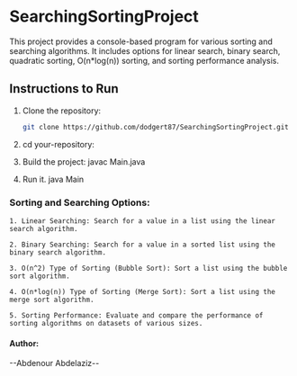# SearchingSortingProject


This project provides a console-based program for various sorting and searching algorithms. It includes options for linear search, binary search, quadratic sorting, O(n*log(n)) sorting, and sorting performance analysis.

## Instructions to Run

1. Clone the repository:

   ```bash
   git clone https://github.com/dodgert87/SearchingSortingProject.git

2. cd your-repository:

3. Build the project:
      javac Main.java

4. Run it.
      java Main

### Sorting and Searching Options:

    1. Linear Searching: Search for a value in a list using the linear search algorithm.

    2. Binary Searching: Search for a value in a sorted list using the binary search algorithm.

    3. O(n^2) Type of Sorting (Bubble Sort): Sort a list using the bubble sort algorithm.

    4. O(n*log(n)) Type of Sorting (Merge Sort): Sort a list using the merge sort algorithm.

    5. Sorting Performance: Evaluate and compare the performance of sorting algorithms on datasets of various sizes.

#### Author:

--Abdenour Abdelaziz--
